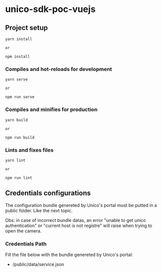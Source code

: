 # unico-sdk-poc-vuejs

## Project setup
```
yarn install

or 

npm install
```

### Compiles and hot-reloads for development
```
yarn serve

or 

npm run serve
```

### Compiles and minifies for production
```
yarn build

or 

npm run build
```

### Lints and fixes files
```
yarn lint

or

npm run lint
```

## Credentials configurations
The configuration bundle genereted by Unico's portal must be putted in a public folder. Like the next topic.

Obs: in case of incorrect bundle datas, an error "unable to get unico authentication" or "current host is not registre" will raise when trying to open the camera.

### Credentials Path
Fill the file below with the bundle genereted by Unico's portal:
* /public/data/service.json